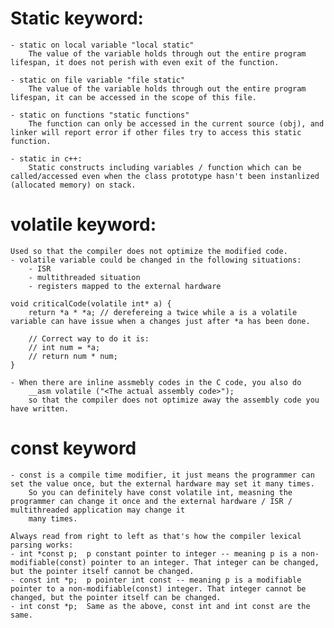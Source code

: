 # Static keyword:
	- static on local variable "local static"
		The value of the variable holds through out the entire program lifespan, it does not perish with even exit of the function. 

	- static on file variable "file static"
		The value of the variable holds through out the entire program lifespan, it can be accessed in the scope of this file.

	- static on functions "static functions"
		The function can only be accessed in the current source (obj), and linker will report error if other files try to access this static function.

	- static in c++:
		Static constructs including variables / function which can be called/accessed even when the class prototype hasn't been instanlized (allocated memory) on stack.

# volatile keyword:
	Used so that the compiler does not optimize the modified code.	
	- volatile variable could be changed in the following situations:
		- ISR 
		- multithreaded situation
		- registers mapped to the external hardware

	void criticalCode(volatile int* a) {
		return *a * *a; // derefereing a twice while a is a volatile variable can have issue when a changes just after *a has been done.

		// Correct way to do it is:
		// int num = *a;
 		// return num * num;
	}
	
	- When there are inline assmebly codes in the C code, you also do
		__asm volatile ("<The actual assembly code>"); 
		so that the compiler does not optimize away the assembly code you have written.

# const keyword
	- const is a compile time modifier, it just means the programmer can set the value once, but the external hardware may set it many times.
		So you can definitely have const volatile int, measning the programmer can change it once and the external hardware / ISR / multithreaded application may change it 
		many times.
	
	Always read from right to left as that's how the compiler lexical parsing works:
	- int *const p;  p constant pointer to integer -- meaning p is a non-modifiable(const) pointer to an integer. That integer can be changed, but the pointer itself cannot be changed.
	- const int *p;  p pointer int const -- meaning p is a modifiable pointer to a non-modifiable(const) integer. That integer cannot be changed, but the pointer itself can be changed.
	- int const *p;  Same as the above, const int and int const are the same.
